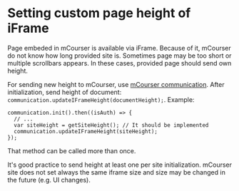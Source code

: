 # Setting custom page height of iFrame
Page embeded in mCourser is available via iFrame. Because of it, mCourser do not know how long provided site is.
Sometimes page may be too short or multiple scrollbars appears. In these cases, provided page should send own height.

For sending new height to mCourser, use [mCourser communication](https://github.com/icplayer/mCourser-iframe-communication).
After initialization, send height of document: `communication.updateIFrameHeight(documentHeight);`. Example:

    communication.init().then((isAuth) => {
      // ...
      var siteHeight = getSiteHeight(); // It should be implemented
      communication.updateIFrameHeight(siteHeight);
    });
    
That method can be called more than once.


It's good practice to send height at least one per site initialization.
mCourser site does not set always the same iframe size and size may be changed in the future (e.g. UI changes).

